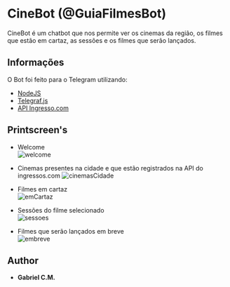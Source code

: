 # CineBot (@GuiaFilmesBot)
CineBot é um chatbot que nos permite ver os cinemas da região, os filmes que estão em cartaz, as sessões e os filmes que serão lançados.

## Informações
O Bot foi feito para o Telegram utilizando: 
* [NodeJS](https://nodejs.org/en/)
* [Telegraf.js](https://telegraf.js.org/)
* [API Ingresso.com](https://www.ingresso.com/sao-paulo/home/)

## Printscreen's 
* Welcome <br/>
![welcome](https://user-images.githubusercontent.com/36762964/62151716-55e08100-b2d7-11e9-92d9-eb8f7533945e.PNG)

* Cinemas presentes na cidade e que estão registrados na API do ingressos.com 
![cinemasCidade](https://user-images.githubusercontent.com/36762964/62152131-49105d00-b2d8-11e9-8be0-2f94e1718e9c.PNG)


* Filmes em cartaz<br/>
![emCartaz](https://user-images.githubusercontent.com/36762964/62151694-4d884600-b2d7-11e9-96f3-a8320eb8f9fe.PNG)

* Sessões do filme selecionado <br/>
![sessoes](https://user-images.githubusercontent.com/36762964/62151706-51b46380-b2d7-11e9-820c-dc0f0286ba34.PNG)

* Filmes que serão lançados em breve <br/>
![embreve](https://user-images.githubusercontent.com/36762964/62151590-09954100-b2d7-11e9-82ee-2b1b5be65894.PNG)

## Author
* **Gabriel C.M.**
